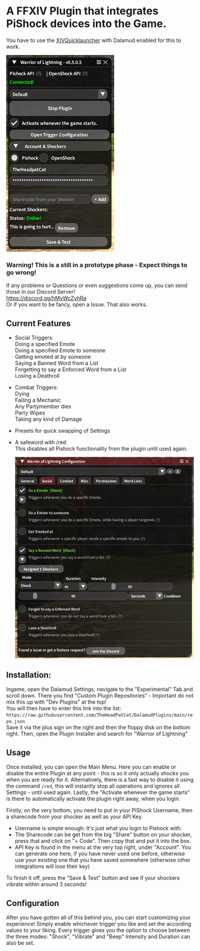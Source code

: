 

# A FFXIV Plugin that integrates PiShock devices into the Game.

You have to use the [XIVQuicklauncher](https://goatcorp.github.io/) with Dalamud enabled for this to work.

![Preview of Main Menu](etc/preview.png)

### Warning! This is a still in a prototype phase - Expect things to go wrong!


If any problems or Questions or even suggestions come up, you can send those in our Discord Server!  
https://discord.gg/hMyWcZyhRa  
Or if you want to be fancy, open a Issue. That also works.  


## Current Features
 - Social Triggers:  
 Doing a specified Emote  
 Doing a specified Emote to someone  
 Getting emoted at by someone  
 Saying a Banned Word from a List  
 Forgetting to say a Enforced Word from a List  
 Losing a Deathroll  
 
 - Combat Triggers:  
 Dying  
 Failing a Mechanic  
 Any Partymember dies  
 Party Wipes  
 Taking any kind of Damage  
 
- Presets for quick swapping of Settings    

- A safeword with /red  
  This disables all Pishock functionality from the plugin until used again.
 
  ![Preview of Configuration](etc/configPreview.png)
  

## Installation:

Ingame, open the Dalamud Settings, navigate to the "Experimental" Tab and scroll down.
There you find "Custom Plugin Repositories" - Important do not mix this up with "Dev Plugins" at the top!  
You will then have to enter this link into the list:  
`https://raw.githubusercontent.com/TheHeadPatCat/DalamudPlugins/main/repo.json`  
Save it via the plus sign on the right and then the floppy disk on the bottom right.
Then, open the Plugin Installer and search for "Warrior of Lightning"


## Usage

Once installed, you can open the Main Menu.
Here you can enable or disable the entire Plugin at any point - this is so it only actually shocks you when you are ready for it.
Alternatively, there is a fast way to disable it using the command `/red`, this will instantly stop all operations and ignores all Settings - until used again.
Lastly, the "Activate whenever the game starts" is there to automatically activate the plugin right away, when you login.

Firstly, on the very bottom, you need to put in your PiShock Username, then a sharecode from your shocker as well as your API Key.
- Username is simple enough: It's just what you login to Pishock with.
- The Sharecode can be get from the big "Share" button on your shocker, press that and click on "+ Code". Then copy that and put it into the box.
- API Key is found in the menu at the very top right, under "Account". You can generate one here, if you have never used one before, otherwise use your existing one that you have saved somewhere (otherwise other integrations will lose their key)

To finish it off, press the "Save & Test" button and see if your shockers vibrate within around 3 seconds!  

## Configuration

After you have gotten all of this behind you, you can start customizing your experience!
Simply enable whichever trigger you like and set the according values to your liking.
Every trigger gives you the option to choose between the three modes: "Shock", "Vibrate" and "Beep"
Intensity and Duration can also be set.



